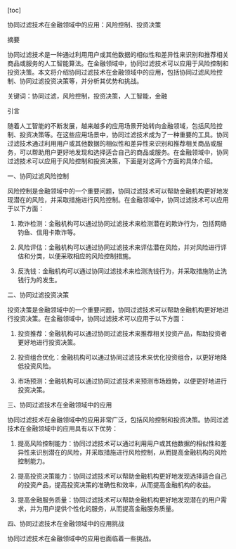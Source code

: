 
[toc]                    
                
                
协同过滤技术在金融领域中的应用：风险控制、投资决策

摘要

协同过滤技术是一种通过利用用户或其他数据的相似性和差异性来识别和推荐相关商品或服务的人工智能算法。在金融领域中，协同过滤技术可以应用于风险控制和投资决策。本文将介绍协同过滤技术在金融领域中的应用，包括协同过滤风险控制、协同过滤投资决策等，并分析其优势和挑战。

关键词：协同过滤，风险控制，投资决策，人工智能，金融

引言

随着人工智能的不断发展，越来越多的应用场景开始转向金融领域，包括风险控制、投资决策等。在这些应用场景中，协同过滤技术成为了一种重要的工具。协同过滤技术通过利用用户或其他数据的相似性和差异性来识别和推荐相关商品或服务，可以帮助用户更好地发现和选择适合自己的商品或服务。在金融领域中，协同过滤技术可以应用于风险控制和投资决策，下面是对这两个方面的具体介绍。

一、协同过滤风险控制

风险控制是金融领域中的一个重要问题，协同过滤技术可以帮助金融机构更好地发现潜在的风险，并采取措施进行风险控制。在金融领域中，协同过滤技术可以应用于以下方面：

1. 欺诈检测：金融机构可以通过协同过滤技术来检测潜在的欺诈行为，包括网络钓鱼、信用卡欺诈等。

2. 风险评估：金融机构可以通过协同过滤技术来评估潜在风险，并对风险进行评估和分类，以便采取相应的风险控制措施。

3. 反洗钱：金融机构可以通过协同过滤技术来检测洗钱行为，并采取措施防止洗钱行为的发生。

二、协同过滤投资决策

投资决策是金融领域中的一个重要问题，协同过滤技术可以帮助金融机构更好地进行投资决策。在金融领域中，协同过滤技术可以应用于以下方面：

1. 投资推荐：金融机构可以通过协同过滤技术来推荐相关投资产品，帮助投资者更好地进行投资决策。

2. 投资组合优化：金融机构可以通过协同过滤技术来优化投资组合，以更好地降低投资风险。

3. 市场预测：金融机构可以通过协同过滤技术来预测市场趋势，以便更好地进行投资决策。

三、协同过滤技术在金融领域中的应用

协同过滤技术在金融领域中的应用非常广泛，包括风险控制和投资决策。协同过滤技术在金融领域中的应用具有以下优势：

1. 提高风险控制能力：协同过滤技术可以通过利用用户或其他数据的相似性和差异性来识别潜在的风险，并采取措施进行风险控制，从而提高金融机构的风险控制能力。

2. 提高投资决策能力：协同过滤技术可以帮助金融机构更好地发现选择适合自己的投资产品，提高投资决策的准确性和效率，从而提高金融机构的收益。

3. 提高金融服务质量：协同过滤技术可以帮助金融机构更好地发现潜在的用户需求，并为用户提供个性化的服务，从而提高金融服务质量。

四、协同过滤技术在金融领域中的应用挑战

协同过滤技术在金融领域中的应用也面临着一些挑战。

